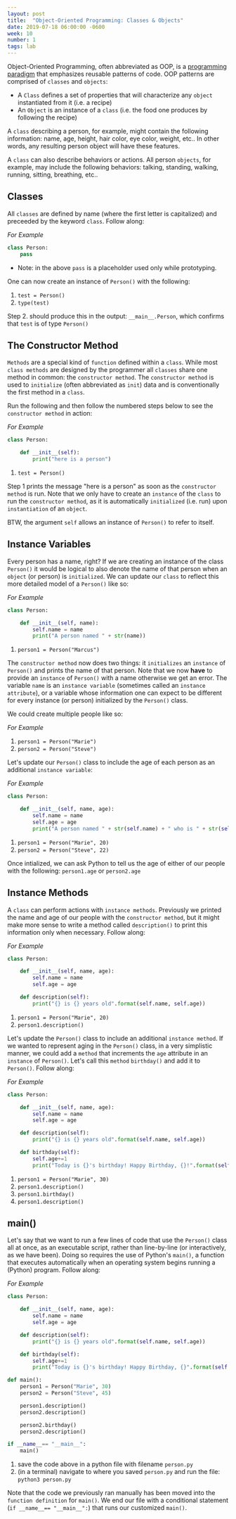 ```yaml
---
layout: post
title:  "Object-Oriented Programming: Classes & Objects"
date: 2019-07-18 06:00:00 -0600
week: 10
number: 1
tags: lab
---
```


Object-Oriented Programming, often abbreviated as OOP, is a [programming paradigm](https://en.wikipedia.org/wiki/Programming_paradigm) that emphasizes reusable patterns of code. OOP patterns are comprised of `classes` and `objects`:

* A `Class` defines a set of properties that will characterize any `object` instantiated from it (i.e. a recipe)
* An `Object` is an instance of a `class` (i.e. the food one produces by following the recipe)

A `class` describing a person, for example, might contain the following information: name, age, height, hair color, eye color, weight, etc.. In other words, any resulting person object will have these features.

A `class` can also describe behaviors or actions. All person `objects`, for example, may include the following behaviors: talking, standing, walking, running, sitting, breathing, etc..


## Classes

All `classes` are defined by name (where the first letter is capitalized) and preceeded by the keyword `class`. Follow along:

*For Example*
```python
class Person:
    pass
```

* Note: in the above `pass` is a placeholder used only while prototyping.

One can now create an instance of `Person()` with the following:

1. `test = Person()`
2. `type(test)`

Step 2. should produce this in the output: `__main__.Person`, which confirms that `test` is of type `Person()`


## The Constructor Method

`Methods` are a special kind of `function` defined within a `class`. While most `class methods` are designed by the programmer all `classes` share one method in common: the `constructor method`. The `constructor method` is used to `initialize` (often abbreviated as `init`) data and is conventionally the first method in a `class`.

Run the following and then follow the numbered steps below to see the `constructor method` in action:

*For Example*
```python
class Person:

    def __init__(self):
        print("here is a person")
```

1. `test = Person()`

Step 1 prints the message "here is a person" as soon as the `constructor method` is run. Note that we only have to create an `instance` of the `class` to run the `constructor method`, as it is automatically `initialized` (i.e. run) upon `instantiation` of an `object`.

BTW, the argument `self` allows an instance of `Person()` to refer to itself.


## Instance Variables

Every person has a name, right? If we are creating an instance of the class `Person()` it would be logical to also denote the name of that person when an `object` (or person) is `initialized`. We can update our `class` to reflect this more detailed model of a `Person()` like so:

*For Example*
```python
class Person:

    def __init__(self, name):
        self.name = name
        print("A person named " + str(name))
```

1. `person1 = Person("Marcus")`

The `constructor method` now does two things: it `initializes` an `instance` of `Person()` and prints the name of that person. Note that we now **have** to provide an `instance` of `Person()` with a name otherwise we get an error. The variable `name` is an `instance variable` (sometimes called an `instance attribute`), or a variable whose information one can expect to be different for every instance (or person) initialized by the `Person()` class.

We could create multiple people like so:

*For Example*
1. `person1 = Person("Marie")`
2. `person2 = Person("Steve")`

Let's update our `Person()` class to include the age of each person as an additional `instance variable`:

*For Example*
```python
class Person:

    def __init__(self, name, age):
        self.name = name
        self.age = age
        print("A person named " + str(self.name) + " who is " + str(self.age) + " years old.")
```

1. `person1 = Person("Marie", 20)`
2. `person2 = Person("Steve", 22)`

Once intialized, we can ask Python to tell us the age of either of our people with the following: `person1.age` or `person2.age`


## Instance Methods

A `class` can perform actions with `instance methods`. Previously we printed the name and age of our people with the `constructor method`, but it might make more sense to write a method called `description()` to print this information only when necessary. Follow along:

*For Example*
```python
class Person:

    def __init__(self, name, age):
        self.name = name
        self.age = age

    def description(self):
        print("{} is {} years old".format(self.name, self.age))
```

1. `person1 = Person("Marie", 20)`
2. `person1.description()`


Let's update the `Person()` class to include an additional `instance method`. If we wanted to represent aging in the `Person()` class, in a very simplistic manner, we could add a `method` that increments the `age` attribute in an `instance` of `Person()`. Let's call this `method` `birthday()` and add it to `Person()`. Follow along:

*For Example*
```python
class Person:

    def __init__(self, name, age):
        self.name = name
        self.age = age

    def description(self):
        print("{} is {} years old".format(self.name, self.age))

    def birthday(self):
        self.age+=1
        print("Today is {}'s birthday! Happy Birthday, {}!".format(self.name, self.name))
```

1. `person1 = Person("Marie", 30)`
2. `person1.description()`
3. `person1.birthday()`
4. `person1.description()`


## main()

Let's say that we want to run a few lines of code that use the `Person()` class all at once, as an executable script, rather than line-by-line (or interactively, as we have been). Doing so requires the use of Python's `main()`, a function that executes automatically when an operating system begins running a (Python) program. Follow along:

*For Example*
```python
class Person:

    def __init__(self, name, age):
        self.name = name
        self.age = age

    def description(self):
        print("{} is {} years old".format(self.name, self.age))

    def birthday(self):
        self.age+=1
        print("Today is {}'s birthday! Happy Birthday, {}".format(self.name, self.name) + "!")

def main():
    person1 = Person("Marie", 30)
    person2 = Person("Steve", 45)

    person1.description()
    person2.description()

    person2.birthday()
    person2.description()

if __name__== "__main__":
    main()
```

1. save the code above in a python file with filename `person.py`
2. (in a terminal) navigate to where you saved `person.py` and run the file: `python3 person.py`

Note that the code we previously ran manually has been moved into the `function definition` for `main()`. We end our file with a conditional statement (`if __name__== "__main__":`) that runs our customized `main()`.

